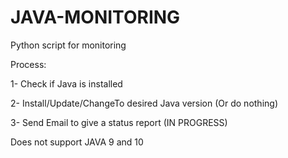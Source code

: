 # JAVA-MONITORING
Python script for monitoring 

Process:

1- Check if Java is installed

2- Install/Update/ChangeTo desired Java version (Or do nothing)

3- Send Email to give a status report (IN PROGRESS)


Does not support JAVA 9 and 10
